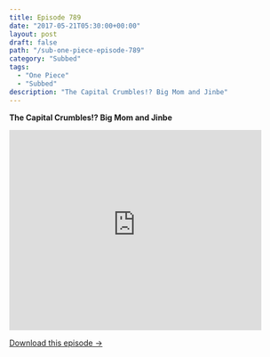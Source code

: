 ```yaml
---
title: Episode 789
date: "2017-05-21T05:30:00+00:00"
layout: post
draft: false
path: "/sub-one-piece-episode-789"
category: "Subbed"
tags:
  - "One Piece"
  - "Subbed"
description: "The Capital Crumbles!? Big Mom and Jinbe"
---
```


**The Capital Crumbles!? Big Mom and Jinbe**

<iframe width="640" height="360" src="https://www.rapidvideo.com/e/G6FRPGXWO0" frameborder="0" marginwidth=0 marginheight=0 scrolling=no allowfullscreen style="max-width:90%;"></iframe>

<a href="http://ouo.io/qs/eCodkFEQ?s=https://www.rapidvideo.com/d/G6FRPGXWO0" class="styled_a">Download this episode →</a>

